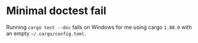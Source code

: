 # Minimal doctest fail

Running `cargo test --doc` fails on Windows for me using cargo `1.80.0` with an empty `~/.cargo/config.toml`.

